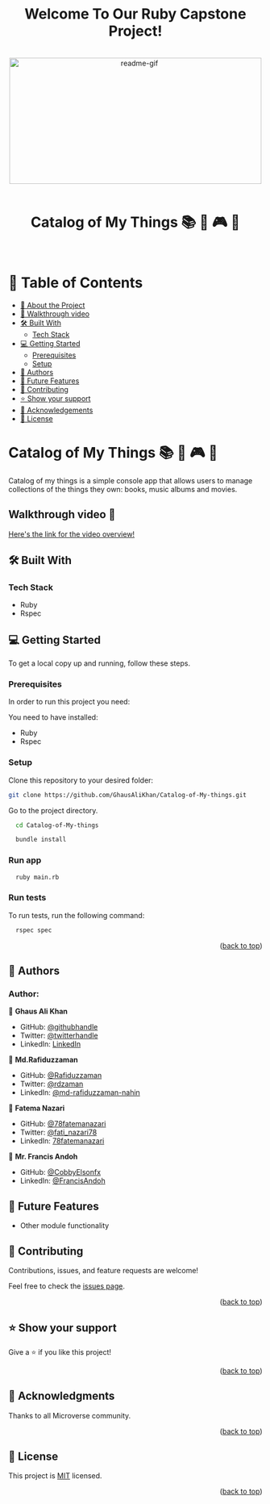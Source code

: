 <a name="readme-top"></a>
<div align="center">
 <h1><b> Welcome To Our Ruby Capstone Project! </b></h1>
</div>  

<br/>

<div align="center">
  <img src="https://media.giphy.com/media/35SxnHMxcD4exVPXkG/giphy.gif" alt="readme-gif" width="500" height="250" style="display: inline-block;">
</div>

<br/>

<div align="center">
  <h1 style="border-bottom: none;">Catalog of My Things 📚 🎵 🎮 🎥</h1>
</div>

<br/>


<!-- TABLE OF CONTENTS -->

# 📗 Table of Contents
  - [📖 About the Project](#about-project)
  - [🎥 Walkthrough video](##walkthrough-video)
  - [🛠 Built With](#built-with)
    - [Tech Stack](#tech-stack)
  - [💻 Getting Started](#getting-started)
    - [Prerequisites](#prerequisites)
    - [Setup](#setup)
  - [👥 Authors](#authors)
  - [🔭 Future Features](#future-features)
  - [🤝 Contributing](#contributing)
  - [⭐️ Show your support](#support)
  - [🙏 Acknowledgements](#acknowledgements)
  - [📝 License](#license)

<!-- PROJECT DESCRIPTION -->
# Catalog of My Things 📚 🎵 🎮 🎥 <a name="about-project"></a>

Catalog of my things is a simple console app that allows users to manage collections of the things they own: books, music albums and movies.

## Walkthrough video 🎥<a name="#walkthrough-video"></a>

[Here's the link for the video overview!]()

## 🛠 Built With <a name="built-with"></a>

### Tech Stack <a name="tech-stack"></a>

- Ruby
- Rspec

<!-- GETTING STARTED -->

## 💻 Getting Started <a name="getting-started"></a>

To get a local copy up and running, follow these steps.

### Prerequisites

In order to run this project you need:

You need to have installed: 

- Ruby
- Rspec

### Setup

Clone this repository to your desired folder:

```sh
git clone https://github.com/GhausAliKhan/Catalog-of-My-things.git
```
Go to the project directory.

```bash
  cd Catalog-of-My-things
```
```bash
  bundle install
```
### Run app

```bash
  ruby main.rb
```

### Run tests

To run tests, run the following command:

```sh
  rspec spec
```


<p align="right">(<a href="#readme-top">back to top</a>)</p>


<!-- AUTHORS -->

## 👥 Authors <a name="authors"></a>

### Author:

👤 **Ghaus Ali Khan**
- GitHub: [@githubhandle](https://github.com/GhausAliKhan)
- Twitter: [@twitterhandle](https://twitter.com/GhausKhann)
- LinkedIn: [LinkedIn](https://www.linkedin.com/in/ghaus-ali-khan-2a48aa256/)

👤 **Md.Rafiduzzaman**
- GitHub: [@Rafiduzzaman](https://github.com/Rafiduzzaman)
- Twitter: [@rdzaman](https://twitter.com/rdzaman187468)
- LinkedIn: [@md-rafiduzzaman-nahin](https://www.linkedin.com/in/md-rafiduzzaman-nahin-7431ab1b4/)

👤 **Fatema Nazari**
- GitHub: [@78fatemanazari](https://github.com/78fatemanazari)
- Twitter: [@fati_nazari78](https://twitter.com/fati_nazari78?s=31)
- LinkedIn: [78fatemanazari](https://www.linkedin.com/in/78fatemanazari)

👤 **Mr. Francis Andoh**
- GitHub: [@CobbyElsonfx](https://github.com/CobbyElsonfx)
- LinkedIn: [@FrancisAndoh](https://www.linkedin.com/in/francis-andoh-133aa7245/)

<!-- FUTURE FEATURES -->

## 🔭 Future Features <a name="future-features"></a>
- Other module functionality

<!-- CONTRIBUTING -->

## 🤝 Contributing <a name="contributing"></a>

Contributions, issues, and feature requests are welcome!

Feel free to check the [issues page](https://github.com/GhausAliKhan/Catalog-of-My-things/issues).

<p align="right">(<a href="#readme-top">back to top</a>)</p>

<!-- SUPPORT -->

## ⭐️ Show your support <a name="support"></a>

Give a ⭐️ if you like this project!

<p align="right">(<a href="#readme-top">back to top</a>)</p>

<!-- ACKNOWLEDGEMENTS -->

## 🙏 Acknowledgments <a name="acknowledgements"></a>

Thanks to all Microverse community.

<p align="right">(<a href="#readme-top">back to top</a>)</p>

<!-- LICENSE -->

## 📝 License <a name="license"></a>

This project is [MIT](./LICENSE) licensed.

<p align="right">(<a href="#readme-top">back to top</a>)</p>